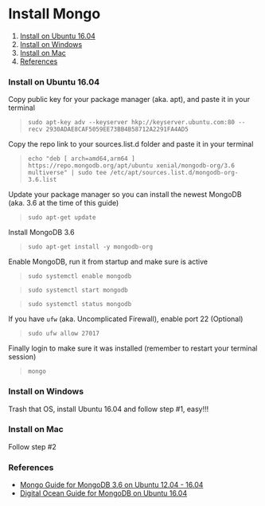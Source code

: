 # Install Mongo

1. [Install on Ubuntu 16.04](#ubuntu_install)
2. [Install on Windows](#windows_install)
3. [Install on Mac](#mac_install)
4. [References](#references)

### <a id="ubuntu_install"></a>Install on Ubuntu 16.04
Copy public key for your package manager (aka. apt), and paste it in your terminal
> `sudo apt-key adv --keyserver hkp://keyserver.ubuntu.com:80 --recv 2930ADAE8CAF5059EE73BB4B58712A2291FA4AD5`

Copy the repo link to your sources.list.d folder and paste it in your terminal
> `echo "deb [ arch=amd64,arm64 ] https://repo.mongodb.org/apt/ubuntu xenial/mongodb-org/3.6 multiverse" | sudo tee /etc/apt/sources.list.d/mongodb-org-3.6.list`

Update your package manager so you can install the newest MongoDB (aka. 3.6 at the time of this guide)
> `sudo apt-get update`

Install MongoDB 3.6
> `sudo apt-get install -y mongodb-org`

Enable MongoDB, run it from startup and make sure is active
> `sudo systemctl enable mongodb`

> `sudo systemctl start mongodb`

> `sudo systemctl status mongodb`

If you have `ufw` (aka. Uncomplicated Firewall), enable port 22 (Optional)
> `sudo ufw allow 27017`

Finally login to make sure it was installed (remember to restart your terminal session)
> `mongo`


### <a id="windows_install"></a>Install on Windows
Trash that OS, install Ubuntu 16.04 and follow step #1, easy!!!

### <a id="mac_install"></a>Install on Mac
Follow step #2

### <a id="references"></a>References
* [Mongo Guide for MongoDB 3.6 on Ubuntu 12.04 - 16.04](https://docs.mongodb.com/manual/tutorial/install-mongodb-on-ubuntu/)
* [Digital Ocean Guide for MongoDB on Ubuntu 16.04](https://www.digitalocean.com/community/tutorials/how-to-install-mongodb-on-ubuntu-16-04)

